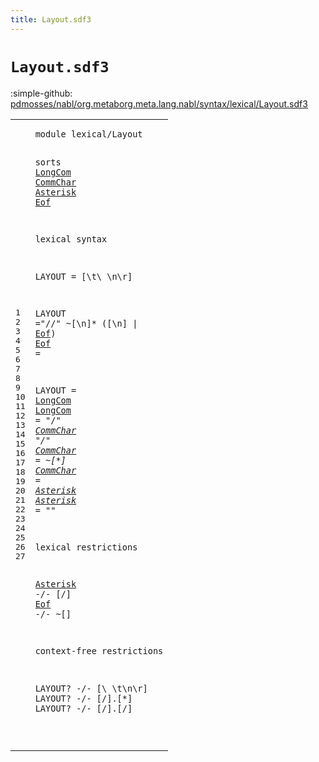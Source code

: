 ```yaml
---
title: Layout.sdf3
---
```


# `Layout.sdf3`

:simple-github: [pdmosses/nabl/org.metaborg.meta.lang.nabl/syntax/lexical/Layout.sdf3]

[pdmosses/nabl/org.metaborg.meta.lang.nabl/syntax/lexical/Layout.sdf3]: https://github.com/pdmosses/nabl/blob/master/org.metaborg.meta.lang.nabl/syntax/lexical/Layout.sdf3 "The source file on GitHub"

<div class="sdf3"><table class="highlighttable"><tbody><tr><td class="linenos"><div class="linenodiv"><pre><span></span>1
2
3
4
5
6
7
8
9
10
11
12
13
14
15
16
17
18
19
20
21
22
23
24
25
26
27
</pre></div></td>
<td class="code"><pre><code><span class="keyword">module</span> <span id="lexical/Layout_7_21" title="Not referenced locally, nor via imports">lexical/Layout</span>

<span class="keyword">sorts</span> <a href="#LongCom_169_176" id="LongCom_29_36" title="Referenced at line 12">LongCom</a> <a href="#CommChar_195_203" id="CommChar_37_45" title="Referenced at line 13">CommChar</a> <a href="#Asterisk_295_303" id="Asterisk_46_54" title="Referenced at line 20">Asterisk</a> <a href="#Eof_315_318" id="Eof_55_58" title="Referenced at line 21">Eof</a> 

<span class="keyword">lexical syntax</span>

  <span class="keyword">LAYOUT</span>   = [\t\ \n\r] 

  <span class="keyword">LAYOUT</span>   =<span class="cons_Lit">"//"</span> ~[\n]* ([\n] | <a href="#Eof_55_58" id="Eof_135_138" title="Defined at line 3, 10">Eof</a>)
  <a href="#Eof_315_318" id="Eof_142_145" title="Referenced at line 21">Eof</a>      = 
 
  <span class="keyword">LAYOUT</span>   = <a href="#LongCom_29_36" id="LongCom_169_176" title="Defined at line 3, 13">LongCom</a>
  <a href="#LongCom_169_176" id="LongCom_179_186" title="Referenced at line 12">LongCom</a>  = <span class="cons_Lit">"/*"</span> <a href="#CommChar_37_45" id="CommChar_195_203" title="Defined at line 3, 14, 15">CommChar</a>* <span class="cons_Lit">"*/"</span>
  <a href="#CommChar_195_203" id="CommChar_212_220" title="Referenced at line 13">CommChar</a> = ~[\*]
  <a href="#CommChar_195_203" id="CommChar_231_239" title="Referenced at line 13">CommChar</a> = <a href="#Asterisk_46_54" id="Asterisk_242_250" title="Defined at line 3, 16">Asterisk</a>
  <a href="#Asterisk_295_303" id="Asterisk_253_261" title="Referenced at line 20">Asterisk</a> = <span class="cons_Lit">"*"</span>
  
<span class="keyword">lexical restrictions</span>

  <a href="#Asterisk_46_54" id="Asterisk_295_303" title="Defined at line 3, 16">Asterisk</a> -/- [\/]
  <a href="#Eof_55_58" id="Eof_315_318" title="Defined at line 3, 10">Eof</a>      -/- ~[]

<span class="keyword">context-free restrictions</span>

  <span class="keyword">LAYOUT</span>? -/- [\ \t\n\r]
  <span class="keyword">LAYOUT</span>? -/- [\/].[\*]
  <span class="keyword">LAYOUT</span>? -/- [\/].[\/]

</code></pre></td></tr></tbody></table></div>